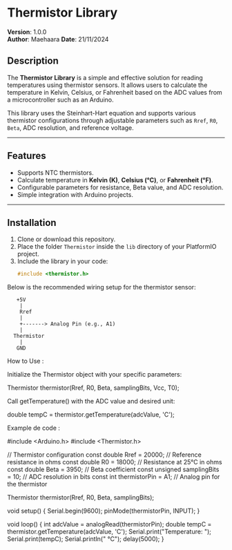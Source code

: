 # Thermistor Library

**Version**: 1.0.0  
**Author**: Maehaara
**Date**: 21/11/2024

## Description

The **Thermistor Library** is a simple and effective solution for reading temperatures using thermistor sensors. It allows users to calculate the temperature in Kelvin, Celsius, or Fahrenheit based on the ADC values from a microcontroller such as an Arduino.

This library uses the Steinhart-Hart equation and supports various thermistor configurations through adjustable parameters such as `Rref`, `R0`, `Beta`, ADC resolution, and reference voltage.

---

## Features

- Supports NTC thermistors.
- Calculate temperature in **Kelvin (K)**, **Celsius (°C)**, or **Fahrenheit (°F)**.
- Configurable parameters for resistance, Beta value, and ADC resolution.
- Simple integration with Arduino projects.

---

## Installation

1. Clone or download this repository.
2. Place the folder `Thermistor` inside the `lib` directory of your PlatformIO project.
3. Include the library in your code:
   ```cpp
   #include <thermistor.h>

Below is the recommended wiring setup for the thermistor sensor:


       +5V
        |
        Rref
        |
        +-------> Analog Pin (e.g., A1)
        |
      Thermistor
        |
       GND


How to Use :

Initialize the Thermistor object with your specific parameters:

Thermistor thermistor(Rref, R0, Beta, samplingBits, Vcc, T0);


Call getTemperature() with the ADC value and desired unit:

double tempC = thermistor.getTemperature(adcValue, 'C');

Example de code :

#include <Arduino.h>
#include <Thermistor.h>

// Thermistor configuration
const double Rref = 20000;      // Reference resistance in ohms
const double R0 = 18000;        // Resistance at 25°C in ohms
const double Beta = 3950;       // Beta coefficient
const unsigned samplingBits = 10; // ADC resolution in bits
const int thermistorPin = A1;   // Analog pin for the thermistor

Thermistor thermistor(Rref, R0, Beta, samplingBits);

void setup() {
  Serial.begin(9600);
  pinMode(thermistorPin, INPUT);
}

void loop() {
  int adcValue = analogRead(thermistorPin);
  double tempC = thermistor.getTemperature(adcValue, 'C');
  Serial.print("Temperature: ");
  Serial.print(tempC);
  Serial.println(" °C");
  delay(5000);
}


